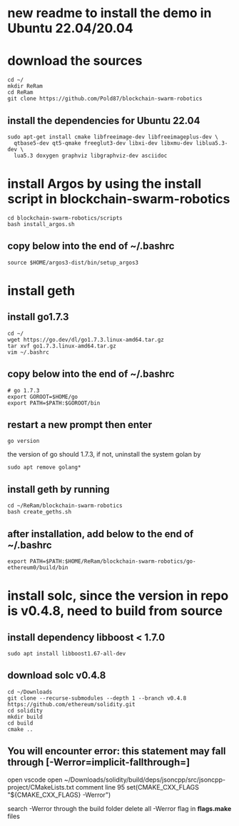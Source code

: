 # new readme to install the demo in Ubuntu 22.04/20.04

# download the sources
```
cd ~/
mkdir ReRam
cd ReRam
git clone https://github.com/Pold87/blockchain-swarm-robotics
```

## install the dependencies for Ubuntu 22.04
```
sudo apt-get install cmake libfreeimage-dev libfreeimageplus-dev \
  qtbase5-dev qt5-qmake freeglut3-dev libxi-dev libxmu-dev liblua5.3-dev \
  lua5.3 doxygen graphviz libgraphviz-dev asciidoc
```

# install Argos by using the install script in blockchain-swarm-robotics
```
cd blockchain-swarm-robotics/scripts
bash install_argos.sh
```
## copy below into the end of ~/.bashrc
```
source $HOME/argos3-dist/bin/setup_argos3
```

# install geth
## install go1.7.3
```
cd ~/
wget https://go.dev/dl/go1.7.3.linux-amd64.tar.gz
tar xvf go1.7.3.linux-amd64.tar.gz
vim ~/.bashrc
```
## copy below into the end of ~/.bashrc
```
# go 1.7.3
export GOROOT=$HOME/go
export PATH=$PATH:$GOROOT/bin
```
## restart a new prompt then enter
```
go version
```
the version of go should 1.7.3, if not, uninstall the system golan by 
```
sudo apt remove golang*
```
## install geth by running 
```
cd ~/ReRam/blockchain-swarm-robotics
bash create_geths.sh
```
## after installation, add below to the end of ~/.bashrc
```
export PATH=$PATH:$HOME/ReRam/blockchain-swarm-robotics/go-ethereum0/build/bin
```

# install solc, since the version in repo is v0.4.8, need to build from source
## install dependency libboost < 1.7.0
```
sudo apt install libboost1.67-all-dev
```

## download solc v0.4.8
```
cd ~/Downloads
git clone --recurse-submodules --depth 1 --branch v0.4.8 https://github.com/ethereum/solidity.git
cd solidity
mkdir build
cd build
cmake ..
```

## You will encounter error: this statement may fall through [-Werror=implicit-fallthrough=] 
open vscode 
open ~/Downloads/solidity/build/deps/jsoncpp/src/jsoncpp-project/CMakeLists.txt
comment line 95 set(CMAKE_CXX_FLAGS "${CMAKE_CXX_FLAGS} -Werror")

search -Werror through the build folder
delete all -Werror flag in **flags.make** files


